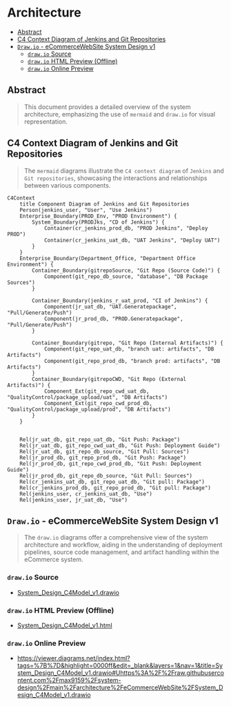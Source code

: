 # Architecture<!-- omit in toc -->
<!-- table of content -->
- [Abstract](#abstract)
- [C4 Context Diagram of Jenkins and Git Repositories](#c4-context-diagram-of-jenkins-and-git-repositories)
- [`Draw.io` - eCommerceWebSite System Design v1](#drawio---ecommercewebsite-system-design-v1)
  - [`draw.io` Source](#drawio-source)
  - [`draw.io` HTML Preview (Offline)](#drawio-html-preview-offline)
  - [`draw.io` Online Preview](#drawio-online-preview)

## Abstract
> This document provides a detailed overview of the system architecture, emphasizing the use of `mermaid` and `draw.io` for visual representation. 

## C4 Context Diagram of Jenkins and Git Repositories
> The `mermaid` diagrams illustrate the `C4 context diagram` of `Jenkins` and `Git repositories`, showcasing the interactions and relationships between various components. 


```mermaid
C4Context
    title Component Diagram of Jenkins and Git Repositories
    Person(jenkins_user, "User", "Use Jenkins")
    Enterprise_Boundary(PROD_Env, "PROD Environment") {
        System_Boundary(PRODJks, "CD of Jenkins") {
            Container(cr_jenkins_prod_db, "PROD Jenkins", "Deploy PROD")
            Container(cr_jenkins_uat_db, "UAT Jenkins", "Deploy UAT")
        }
    }
    Enterprise_Boundary(Department_Office, "Department Office Environment") {
        Container_Boundary(gitrepoSource, "Git Repo (Source Code)") {
            Component(git_repo_db_source, "database", "DB Package Sources")
        }

        Container_Boundary(jenkins_r_uat_prod, "CI of Jenkins") {
            Component(jr_uat_db, "UAT.Generatepackage", "Pull/Generate/Push")
            Component(jr_prod_db, "PROD.Generatepackage", "Pull/Generate/Push")
        }
        
        Container_Boundary(gitrepo, "Git Repo (Internal Artifacts)") {
            Component(git_repo_uat_db, "branch uat: artifacts", "DB Artifacts")
            Component(git_repo_prod_db, "branch prod: artifacts", "DB Artifacts")
        }
        Container_Boundary(gitrepoCWD, "Git Repo (External Artifacts)") {
            Component_Ext(git_repo_cwd_uat_db, "QualityControl/package_upload/uat", "DB Artifacts")
            Component_Ext(git_repo_cwd_prod_db, "QualityControl/package_upload/prod", "DB Artifacts")
        }
    }


    Rel(jr_uat_db, git_repo_uat_db, "Git Push: Package")
    Rel(jr_uat_db, git_repo_cwd_uat_db, "Git Push: Deployment Guide")
    Rel(jr_uat_db, git_repo_db_source, "Git Pull: Sources")
    Rel(jr_prod_db, git_repo_prod_db, "Git Push: Package")
    Rel(jr_prod_db, git_repo_cwd_prod_db, "Git Push: Deployment Guide")
    Rel(jr_prod_db, git_repo_db_source, "Git Pull: Sources")
    Rel(cr_jenkins_uat_db, git_repo_uat_db, "Git pull: Package")
    Rel(cr_jenkins_prod_db, git_repo_prod_db, "Git pull: Package")
    Rel(jenkins_user, cr_jenkins_uat_db, "Use")
    Rel(jenkins_user, jr_uat_db, "Use")
```

## `Draw.io` - eCommerceWebSite System Design v1
> The `draw.io` diagrams offer a comprehensive view of the system architecture and workflow, aiding in the understanding of deployment pipelines, source code management, and artifact handling within the eCommerce system.


### `draw.io` Source
- [System_Design_C4Model_v1.drawio](./eCommerceWebSite/System_Design_C4Model_v1.drawio)
### `draw.io` HTML Preview (Offline)
- [System_Design_C4Model_v1.html](./eCommerceWebSite/System_Design_C4Model_v1.html)
### `draw.io` Online Preview
- https://viewer.diagrams.net/index.html?tags=%7B%7D&highlight=0000ff&edit=_blank&layers=1&nav=1&title=System_Design_C4Model_v1.drawio#Uhttps%3A%2F%2Fraw.githubusercontent.com%2Fmax9159%2Fsystem-design%2Fmain%2Farchitecture%2FeCommerceWebSite%2FSystem_Design_C4Model_v1.drawio